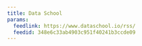 ```yaml
---
title: Data School
params:
  feedlink: https://www.dataschool.io/rss/
  feedid: 348e6c33ab4903c951f40241b3ccde09
---
```

